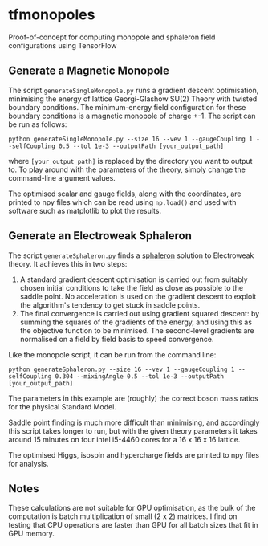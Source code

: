 # tfmonopoles
Proof-of-concept for computing monopole and sphaleron field configurations using TensorFlow

## Generate a Magnetic Monopole
The script ```generateSingleMonopole.py``` runs a gradient descent optimisation, minimising the energy of lattice Georgi-Glashow SU(2) Theory with twisted boundary conditions. The minimum-energy field configuration for these boundary conditions is a magnetic monopole of charge +-1. The script can be run as follows:

```python generateSingleMonopole.py --size 16 --vev 1 --gaugeCoupling 1 --selfCoupling 0.5 --tol 1e-3 --outputPath [your_output_path]```

where ```[your_output_path]``` is replaced by the directory you want to output to. To play around with the parameters of the theory, simply change the command-line argument values.

The optimised scalar and gauge fields, along with the coordinates, are printed to npy files which can be read using ```np.load()``` and used with software such as matplotlib to plot the results.

## Generate an Electroweak Sphaleron
The script ```generateSphaleron.py``` finds a [sphaleron](https://en.wikipedia.org/wiki/Sphaleron) solution to Electroweak theory. It achieves this in two steps:

1. A standard gradient descent optimisation is carried out from suitably chosen initial conditions to take the field as close as possible to the saddle point. No acceleration is used on the gradient descent to exploit the algorithm's tendency to get stuck in saddle points.
2. The final convergence is carried out using gradient squared descent: by summing the squares of the gradients of the energy, and using this as the objective function to be minimised. The second-level gradients are normalised on a field by field basis to speed convergence.

Like the monopole script, it can be run from the command line:

```python generateSphaleron.py --size 16 --vev 1 --gaugeCoupling 1 --selfCoupling 0.304 --mixingAngle 0.5 --tol 1e-3 --outputPath [your_output_path]```

The parameters in this example are (roughly) the correct boson mass ratios for the physical Standard Model.

Saddle point finding is much more difficult than minimising, and accordingly this script takes longer to run, but with the given theory parameters it takes around 15 minutes on four intel i5-4460 cores for a 16 x 16 x 16 lattice.

The optimised Higgs, isospin and hypercharge fields are printed to npy files for analysis.

## Notes
These calculations are not suitable for GPU optimisation, as the bulk of the computation is batch multiplication of small (2 x 2) matrices. I find on testing that CPU operations are faster than GPU for all batch sizes that fit in GPU memory.
